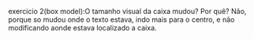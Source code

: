 exercicio 2(box model):O tamanho visual da caixa mudou? Por quê?
Não, porque so mudou onde o texto estava, indo mais para o centro, e não modificando aonde estava localizado a caixa.

